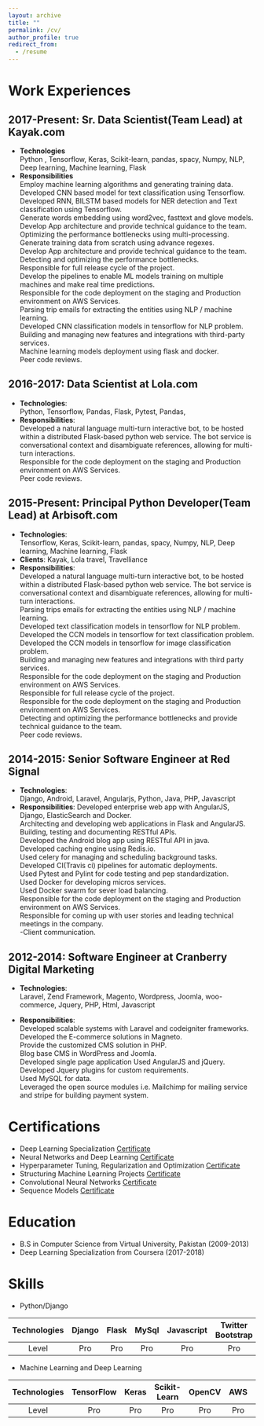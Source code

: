 ```yaml
---
layout: archive
title: ""
permalink: /cv/
author_profile: true
redirect_from:
  - /resume
---  
```

Work Experiences
================

## 2017-Present: Sr. Data Scientist(Team Lead) at Kayak.com
  - **Technologies**  
    Python , Tensorflow, Keras, Scikit-learn, pandas, spacy, Numpy, NLP, Deep learning, Machine learning, Flask  
  - **Responsibilities**  
    Employ machine learning algorithms and generating training data.  
    Developed CNN based model for text classification using Tensorflow.  
    Developed RNN, BILSTM based models for NER detection and Text classification using Tensorflow.  
    Generate words embedding using word2vec, fasttext and glove models.  
    Develop App architecture and provide technical guidance to the team.  
    Optimizing the performance bottlenecks using multi-processing.  
    Generate training data from scratch using advance regexes.  
    Develop App architecture and provide technical guidance to the team.  
    Detecting and optimizing the performance bottlenecks.  
    Responsible for full release cycle of the project.  
    Develop the pipelines to enable ML models training on multiple machines and make real time predictions.  
    Responsible for the code deployment on the staging and Production environment on AWS Services.  
    Parsing trip emails for extracting the entities using NLP / machine learning.  
    Developed CNN classification models in tensorflow for NLP problem.  
    Building and managing new features and integrations with third-party services.  
    Machine learning models deployment using flask and docker.  
    Peer code reviews.  
    
## 2016-2017: Data Scientist at Lola.com
  - **Technologies**:  
    Python, Tensorflow, Pandas, Flask, Pytest, Pandas,
  - **Responsibilities**:  
    Developed a natural language multi-turn interactive bot, to be hosted within a distributed Flask-based python web service. The bot service is conversational context and disambiguate references, allowing for multi-turn interactions.  
    Responsible for the code deployment on the staging and Production environment on AWS Services.  
    Peer code reviews.  

## 2015-Present: Principal Python Developer(Team Lead) at Arbisoft.com
  - **Technologies**:  
    Tensorflow, Keras, Scikit-learn, pandas, spacy, Numpy, NLP, Deep learning, Machine learning, Flask
  - **Clients**:
    Kayak, Lola travel, Travelliance  
  - **Responsibilities**:  
    Developed a natural language multi-turn interactive bot, to be hosted within a distributed Flask-based python web service. The bot service is conversational context and disambiguate references, allowing for multi-turn interactions.  
    Parsing trips emails for extracting the entities using NLP / machine learning.  
    Developed text classification models in tensorflow for NLP problem.  
    Developed the CCN models in tensorflow for text classification problem.  
    Developed the CCN models in tensorflow for image classification problem.  
    Building and managing new features and integrations with third party services.  
    Responsible for the code deployment on the staging and Production environment on AWS Services.  
    Responsible for full release cycle of the project.  
    Responsible for the code deployment on the staging and Production environment on AWS Services.  
    Detecting and optimizing the performance bottlenecks and provide technical guidance to the team.  
    Peer code reviews.  

## 2014-2015: Senior Software Engineer at Red Signal
  - **Technologies**:  
    Django, Android, Laravel, Angularjs, Python, Java, PHP, Javascript
  - **Responsibilities**:
    Developed enterprise web app with AngularJS, Django, ElasticSearch and Docker.  
    Architecting and developing web applications in Flask and AngularJS.  
    Building, testing and documenting RESTful APIs.  
    Developed the Android blog app using RESTful API in java.  
    Developed caching engine using Redis.io.  
    Used celery for managing and scheduling background tasks.  
    Developed CI(Travis ci) pipelines for automatic deployments.  
    Used Pytest and Pylint for code testing and pep standardization.  
    Used Docker for developing micros services.  
    Used Docker swarm for sever load balancing.  
    Responsible for the code deployment on the staging and Production environment on AWS Services.  
    Responsible for coming up with user stories and leading technical meetings in the company.  
    -Client communication.  
    
## 2012-2014: Software Engineer at Cranberry Digital Marketing
  - **Technologies**:  
    Laravel, Zend Framework, Magento, Wordpress, Joomla, woo-commerce, Jquery, PHP, Html, Javascript

  - **Responsibilities**:  
    Developed scalable systems with Laravel and codeigniter frameworks.  
    Developed the E-commerce solutions in Magneto.  
    Provide the customized CMS solution in PHP.  
    Blog base CMS in WordPress and Joomla.  
    Developed single page application Used AngularJS and jQuery.  
    Developed Jquery plugins for custom requirements.  
    Used MySQL for data.  
    Leveraged the open source modules i.e. Mailchimp for mailing service and stripe for building payment system.  


Certifications
==============
* Deep Learning Specialization [Certificate](https://www.coursera.org/account/accomplishments/specialization/7TRBVG7U5M3A)
* Neural Networks and Deep Learning [Certificate](https://www.coursera.org/account/accomplishments/verify/RBTEP9TQYSP7)
* Hyperparameter Tuning, Regularization and Optimization [Certificate](https://www.coursera.org/account/accomplishments/verify/J489QXFNWCGY)
* Structuring Machine Learning Projects [Certificate](https://www.coursera.org/account/accomplishments/verify/2P9S899DLCTD)
* Convolutional Neural Networks [Certificate](https://www.coursera.org/account/accomplishments/verify/8SPU878F5G7S)
* Sequence Models [Certificate](https://www.coursera.org/account/accomplishments/verify/D7HJW3VLCVJ6)

Education
========
* B.S in Computer Science from Virtual University, Pakistan (2009-2013)
* Deep Learning Specialization from Coursera (2017-2018)


Skills
======
* Python/Django

| Technologies | Django | Flask | MySql | Javascript | Twitter Bootstrap | Markdown | React |  
| :---: | :---: | :---: | :---: | :---: | :---: | :---: | :---: |  
| Level |  Pro  | Pro | Pro | Pro | Pro | Pro | Pro |

* Machine Learning and Deep Learning

| Technologies | TensorFlow | Keras | Scikit-Learn | OpenCV | AWS | Pandas | Scrapy |  
| :---: | :---: | :---: | :---: | :---: | :---: | :---: | :---: |  
| Level |  Pro  | Pro | Pro | Pro | Pro | Pro | Pro |  